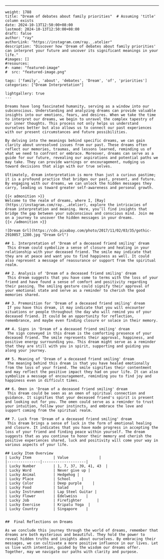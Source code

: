 ---
    weight: 1788
    title: "Dream of debates about family priorities"  # Assuming 'title' column exists
    date: 2024-10-13T12:50:00+08:00
    lastmod: 2024-10-13T12:50:00+08:00
    draft: false
    author: "ray"
    authorLink: "https://instagram.com/ray._.atelier"
    description: "Discover how 'Dream of debates about family priorities' can interpret your future and uncover its significant meanings in your life."
    #images: []
    #resources:
    #- name: "featured-image"
    #  src: "featured-image.png"
    
    tags: ['family', 'about', 'debates', 'Dream', 'of', 'priorities']
    categories: ["Dream Interpretation"]
    
    lightgallery: true
    ---
    
    Dreams have long fascinated humanity, serving as a window into our subconscious. Understanding and analyzing dreams can provide valuable insights into our emotions, fears, and desires. When we take the time to interpret our dreams, we begin to unravel the complex tapestry of our inner thoughts. This process not only helps us understand ourselves better but also allows us to connect our past experiences with our present circumstances and future possibilities.
    
    By delving into the meanings behind specific dreams, we can gain clarity about unresolved issues from our past. These dreams often reflect our memories, traumas, and lessons learned, reminding us of what we need to confront or embrace. Moreover, dreams can serve as a guide for our future, revealing our aspirations and potential paths we may take. They can provide warnings or encouragement, nudging us toward decisions that align with our true selves.
    
    Ultimately, dream interpretation is more than just a curious pastime; it is a profound practice that bridges our past, present, and future. By engaging with our dreams, we can unlock the hidden messages they carry, leading us toward greater self-awareness and personal growth.
    
    {{< admonition >}}
    Welcome to the realm of dreams, where I, [Ray](https://instagram.com/ray._.atelier), explore the intricacies of dream interpretation and meaning. Here, you’ll find insights that bridge the gap between your subconscious and conscious mind. Join me on a journey to uncover the hidden messages in your dreams.
    {{< /admonition >}}
    
    ![Dream Grl](https://cdn.pixabay.com/photo/2017/11/02/03/35/gothic-2910057_1280.jpg "Dream Grl")
    
    ## 1. Interpretation of 'Dream of a deceased friend smiling' dream
     This dream could symbolize a sense of closure and healing in your relationship with your deceased friend. The smile may indicate that they are at peace and want you to find happiness as well. It could also represent a message of reassurance or support from the spiritual realm.
    
    ## 2. Analysis of 'Dream of a deceased friend smiling' dream
     This dream suggests that you have come to terms with the loss of your friend and have found a sense of comfort and positivity regarding their passing. The smiling gesture could signify their approval of your emotional state and serve as a reminder to cherish the good memories shared.
    
    ## 3. Premonition for 'Dream of a deceased friend smiling' dream
     If you have this dream, it may indicate that you will encounter situations or people throughout the day who will remind you of your deceased friend. It could be an opportunity for reflection, remembrance, and maybe even finding closure or solace in their memory.
    
    ## 4. Signs in 'Dream of a deceased friend smiling' dream
     The sign conveyed in this dream is the comforting presence of your deceased friend. The smile represents their approval, happiness, and positive energy surrounding you. This dream might serve as a reminder that they are still with you in spirit, supporting and guiding you along your journey.
    
    ## 5. Meaning of 'Dream of a deceased friend smiling' dream
     The meaning behind this dream is that you have healed emotionally from the loss of your friend. The smile signifies their contentment and may reflect the positive impact they had on your life. It can also symbolize a message of encouragement, reminding you to find joy and happiness even in difficult times.
    
    ## 6. Omen in 'Dream of a deceased friend smiling' dream
     This dream could be seen as an omen of spiritual connection and guidance. It signifies that your deceased friend's spirit is present and looking out for you. The omen could serve as a reminder to trust your intuition, follow your instincts, and embrace the love and support coming from the spiritual realm.
    
    ## 7. Luck from 'Dream of a deceased friend smiling' dream
     This dream brings a sense of luck in the form of emotional healing and closure. It indicates that you have made progress in accepting the loss of your friend and finding peace within yourself. The dream suggests that as you continue to honor their memory and cherish the positive experiences shared, luck and positivity will come your way in various aspects of your life.
    
    ## Lucky Item Overview
    | Lucky Item          | Value              |
    |---------------|--------------------|
    | Lucky Number        | 1, 7, 37, 39, 41, 43  |
    | Lucky Word          | Never give up |
    | Lucky Animal        | Hedgehog |
    | Lucky Place         | School     |
    | Lucky Color         | Deep purple     |
    | Lucky Food          | Salad      |
    | Lucky Instrument    | Lap Steel Guitar |
    | Lucky Flower        | Edelweiss    |
    | Lucky Job           | Firefighter       |
    | Lucky Exercise      | Kripalu Yoga  |
    | Lucky Country       | Singapore    |
    
    
    ##  Final Reflections on Dreams
    
    As we conclude this journey through the world of dreams, remember that dreams are both mysterious and beautiful. They hold the power to reveal hidden truths and insights about ourselves. By embracing their messages, we can cultivate a more positive influence in our lives. Let us live with intention, guided by the wisdom our dreams offer. Together, may we navigate our paths with clarity and purpose.
    